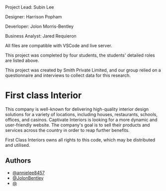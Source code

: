 Project Lead: Subin Lee

Designer: Harrison Popham

Deverloper: Jolon Morris-Bentley

Business Analyst: Jared Requieron

All files are compatible with VSCode and live server.

This project was completed by four students, the students' detailed roles are listed above.

This project was created by Smith Private Limited, and our group relied on a questionnaire and interviews to collect data for this research.



# First class Interior

This company is well-known for delivering high-quality interior design solutions for a variety of locations, including houses, restaurants, schools, offices, and casinos. Captivate Interiors is looking for a more dynamic and user-friendly website. The company's goal is to sell their products and services across the country in order to reap further benefits.

First Class Interiors owns all rights to this code, which may be distributed and utilised.
 
 
## Authors

- [@annielee8457](https://www.github.com/annielee8457)
- [@JolonBentley](https://github.com/jolonbentley)
- [@](https://www.github.com/annielee8457)

